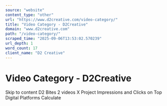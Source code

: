 ```yaml
---
source: "website"
content_type: "other"
url: "https://www.d2creative.com/video-category/"
title: "Video Category - D2Creative"
domain: "www.d2creative.com"
path: "/video-category/"
scraped_time: "2025-09-06T13:53:02.570239"
url_depth: 1
word_count: 17
client_name: "D2 Creative"
---
```


# Video Category - D2Creative

Skip to content D2 Bites 2 videos X Project Impressions and Clicks on Top Digital Platforms Calculate